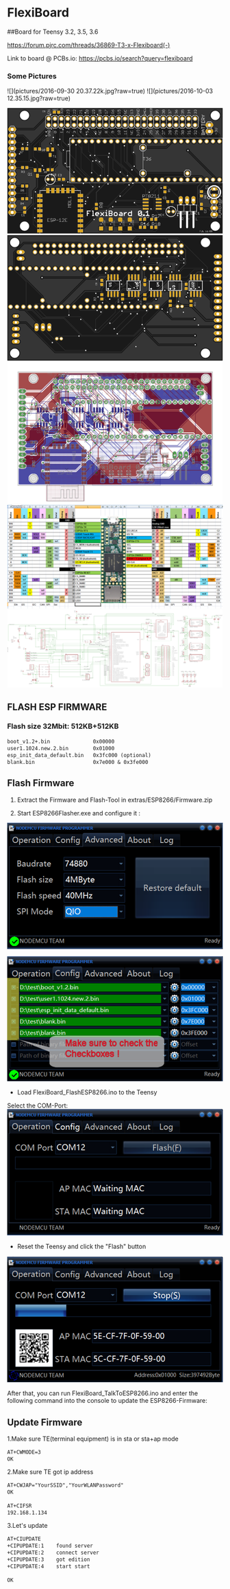# FlexiBoard

##Board for Teensy 3.2, 3.5, 3.6

https://forum.pjrc.com/threads/36869-T3-x-Flexiboard(-)

Link to board @ PCBs.io: https://pcbs.io/search?query=flexiboard

### Some Pictures
![](pictures/2016-09-30 20.37.22k.jpg?raw=true)
![](pictures/2016-10-03 12.35.15.jpg?raw=true)

![](pictures/top.svg.m.png?raw=true)
![](pictures/bottom.svg.m.png?raw=true)
![](pictures/board.png?raw=true)
![](pictures/spreadsheet.png?raw=true)
![](pictures/schematic.png?raw=true)

## FLASH ESP FIRMWARE

### Flash size 32Mbit: 512KB+512KB
    boot_v1.2+.bin              0x00000
    user1.1024.new.2.bin        0x01000
    esp_init_data_default.bin   0x3fc000 (optional)
    blank.bin                   0x7e000 & 0x3fe000


## Flash Firmware

1. Extract the Firmware and Flash-Tool in extras/ESP8266/Firmware.zip

2. Start ESP8266Flasher.exe and configure it :

![](extras/ESP8266/pictures/flash_step1.png?raw=true)

![](extras/ESP8266/pictures/flash_step2.png?raw=true)

- Load FlexiBoard_FlashESP8266.ino to the Teensy

Select the COM-Port:
![](extras/ESP8266/pictures/flash_step3.png?raw=true)

- Reset the Teensy and click the "Flash" button

![](extras/ESP8266/pictures/flash_step4.png?raw=true)


After that, you can run FlexiBoard_TalkToESP8266.ino and enter the following command into the console to update the ESP8266-Firmware:

## Update Firmware
1.Make sure TE(terminal equipment) is in sta or sta+ap mode

    AT+CWMODE=3
    OK

2.Make sure TE got ip address

    AT+CWJAP="YourSSID","YourWLANPassword"
    OK
    
    AT+CIFSR
    192.168.1.134

3.Let's update

    AT+CIUPDATE
    +CIPUPDATE:1    found server
    +CIPUPDATE:2    connect server
    +CIPUPDATE:3    got edition
    +CIPUPDATE:4    start start
    
    OK

